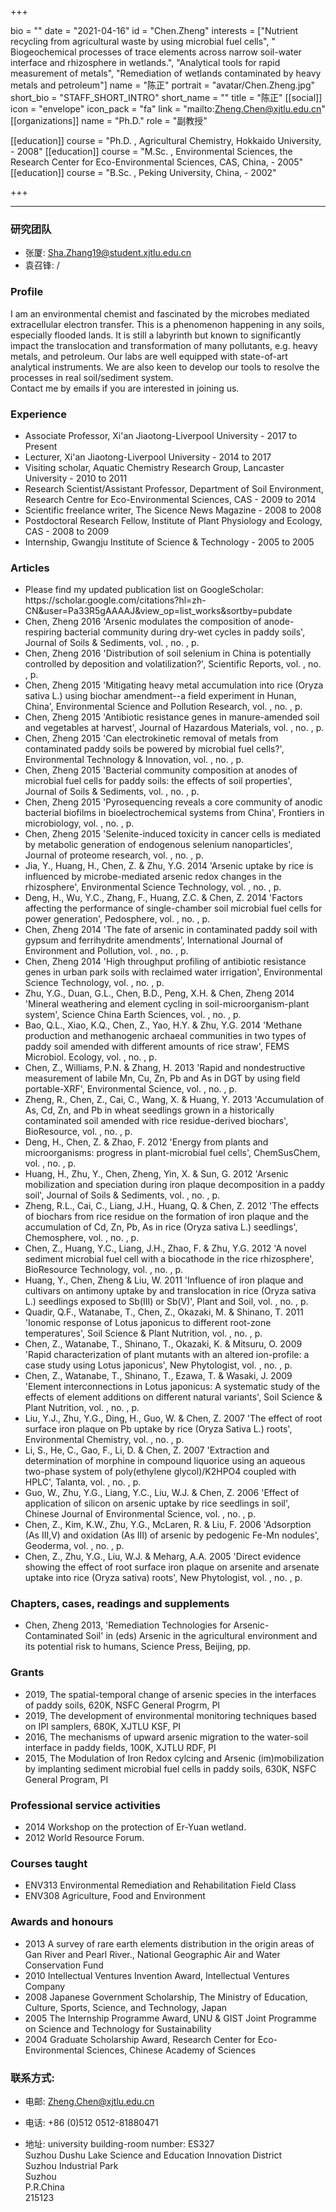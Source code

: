 +++

bio = ""
date = "2021-04-16"
id = "Chen.Zheng"
interests = ["Nutrient recycling from agricultural waste by using microbial fuel cells", " Biogeochemical processes of trace elements across narrow soil-water interface and rhizosphere in wetlands.", "Analytical tools for rapid measurement of metals", "Remediation of wetlands contaminated by heavy metals and petroleum"]
name = "陈正"
portrait = "avatar/Chen.Zheng.jpg"
short_bio = "STAFF_SHORT_INTRO"
short_name = ""
title = "陈正"
[[social]]
    icon = "envelope"
    icon_pack = "fa"
    link = "mailto:Zheng.Chen@xjtlu.edu.cn"
[[organizations]]
    name = "Ph.D."
    role = "副教授"

[[education]]
    course = "Ph.D. , Agricultural Chemistry, Hokkaido University,  - 2008"
[[education]]
    course = "M.Sc. , Environmental Sciences, the Research Center for Eco-Environmental Sciences, CAS, China,  - 2005"
[[education]]
    course = "B.Sc. , Peking University, China,  - 2002"

+++

<!--The following "------" (six -) means that this file will be synced with the XJTLU personal page. If you remove them, this page won't be synced.-->

------

### 研究团队

- 张厦: Sha.Zhang19@student.xjtlu.edu.cn
- 袁召锋: /


### Profile

I am an environmental chemist and fascinated by the microbes mediated extracellular electron transfer. This is a phenomenon happening in any soils, especially flooded lands.  It is still a labyrinth but known to significantly impact the translocation and transformation of many pollutants, e.g. heavy metals, and petroleum.  Our labs are well equipped with state-of-art analytical instruments. We are also keen to develop our tools to resolve the processes in real soil/sediment system. <br>Contact me by emails if you are interested in joining us. <br>

###  Experience

<ul> <li> Associate Professor, Xi'an Jiaotong-Liverpool University - 2017 to Present </li><li> Lecturer, Xi'an Jiaotong-Liverpool University - 2014 to 2017 </li><li> Visiting scholar, Aquatic Chemistry Research Group, Lancaster University - 2010 to 2011 </li><li> Research Scientist/Assistant Professor, Department of Soil Environment, Research Centre for Eco-Environmental Sciences, CAS - 2009 to 2014 </li><li> Scientific freelance writer, The Sicence News Magazine - 2008 to 2008 </li><li> Postdoctoral Research Fellow, Institute of Plant Physiology and Ecology, CAS - 2008 to 2009 </li><li> Internship, Gwangju Institute of Science &amp; Technology - 2005 to 2005 </li> </ul>

###  Articles

<ul> <li> Please find my updated publication list on GoogleScholar: https://scholar.google.com/citations?hl=zh-CN&user=Pa33R5gAAAAJ&view_op=list_works&sortby=pubdate </li><li> Chen, Zheng 2016 'Arsenic modulates the composition of anode-respiring bacterial community during dry-wet cycles in paddy soils', Journal of Soils &amp; Sediments, vol. , no. , p.  </li><li> Chen, Zheng 2016 'Distribution of soil selenium in China is potentially controlled by deposition and volatilization?', Scientific Reports, vol. , no. , p.  </li><li> Chen, Zheng 2015 'Mitigating heavy metal accumulation into rice (Oryza sativa L.) using biochar amendment--a field experiment in Hunan, China', Environmental Science and Pollution Research, vol. , no. , p.  </li><li> Chen, Zheng 2015 'Antibiotic resistance genes in manure-amended soil and vegetables at harvest', Journal of Hazardous Materials, vol. , no. , p.  </li><li> Chen, Zheng 2015 'Can electrokinetic removal of metals from contaminated paddy soils be powered by microbial fuel cells?', Environmental Technology &amp; Innovation, vol. , no. , p.  </li><li> Chen, Zheng 2015 'Bacterial community composition at anodes of microbial fuel cells for paddy soils: the effects of soil properties', Journal of Soils &amp; Sediments, vol. , no. , p.  </li><li> Chen, Zheng 2015 'Pyrosequencing reveals a core community of anodic bacterial biofilms in bioelectrochemical systems from China', Frontiers in microbiology, vol. , no. , p.  </li><li> Chen, Zheng 2015 'Selenite-induced toxicity in cancer cells is mediated by metabolic generation of endogenous selenium nanoparticles', Journal of proteome research, vol. , no. , p.  </li><li> Jia, Y., Huang, H., Chen, Z. & Zhu, Y.G. 2014 'Arsenic uptake by rice is influenced by microbe-mediated arsenic redox changes in the rhizosphere', Environmental Science Technology, vol. , no. , p.  </li><li> Deng, H., Wu, Y.C., Zhang, F., Huang, Z.C. & Chen, Z. 2014 'Factors affecting the performance of single-chamber soil microbial fuel cells for power generation', Pedosphere, vol. , no. , p.  </li><li> Chen, Zheng 2014 'The fate of arsenic in contaminated paddy soil with gypsum and ferrihydrite amendments', International Journal of Environment and Pollution, vol. , no. , p.  </li><li> Chen, Zheng 2014 'High throughput profiling of antibiotic resistance genes in urban park soils with reclaimed water irrigation', Environmental Science Technology, vol. , no. , p.  </li><li> Zhu, Y.G., Duan, G.L., Chen, B.D., Peng, X.H. & Chen, Zheng 2014 'Mineral weathering and element cycling in soil-microorganism-plant system', Science China Earth Sciences, vol. , no. , p.  </li><li> Bao, Q.L., Xiao, K.Q., Chen, Z., Yao, H.Y. & Zhu, Y.G. 2014 'Methane production and methanogenic archaeal communities in two types of paddy soil amended with different amounts of rice straw', FEMS Microbiol. Ecology, vol. , no. , p.  </li><li> Chen, Z., Williams, P.N. & Zhang, H. 2013 'Rapid and nondestructive measurement of labile Mn, Cu, Zn, Pb and As in DGT by using field portable-XRF', Environmental Science, vol. , no. , p.  </li><li> Zheng, R., Chen, Z., Cai, C., Wang, X. & Huang, Y. 2013 'Accumulation of As, Cd, Zn, and Pb in wheat seedlings grown in a historically contaminated soil amended with rice residue-derived biochars', BioResource, vol. , no. , p.  </li><li> Deng, H., Chen, Z. & Zhao, F. 2012 'Energy from plants and microorganisms: progress in plant-microbial fuel cells', ChemSusChem, vol. , no. , p.  </li><li> Huang, H., Zhu, Y., Chen, Zheng, Yin, X. & Sun, G. 2012 'Arsenic mobilization and speciation during iron plaque decomposition in a paddy soil', Journal of Soils &amp; Sediments, vol. , no. , p.  </li><li> Zheng, R.L., Cai, C., Liang, J.H., Huang, Q. & Chen, Z. 2012 'The effects of biochars from rice residue on the formation of iron plaque and the accumulation of Cd, Zn, Pb, As in rice (Oryza sativa L.) seedlings', Chemosphere, vol. , no. , p.  </li><li> Chen, Z., Huang, Y.C., Liang, J.H., Zhao, F. & Zhu, Y.G. 2012 'A novel sediment microbial fuel cell with a biocathode in the rice rhizosphere', BioResource Technology, vol. , no. , p.  </li><li> Huang, Y., Chen, Zheng & Liu, W. 2011 'Influence of iron plaque and cultivars on antimony uptake by and translocation in rice (Oryza sativa L.) seedlings exposed to Sb(III) or Sb(V)', Plant and Soil, vol. , no. , p.  </li><li> Quadir, Q.F., Watanabe, T., Chen, Z., Okazaki, M. & Shinano, T. 2011 'Ionomic response of Lotus japonicus to different root-zone temperatures', Soil Science &amp; Plant Nutrition, vol. , no. , p.  </li><li> Chen, Z., Watanabe, T., Shinano, T., Okazaki, K. & Mitsuru, O. 2009 'Rapid characterization of plant mutants with an altered ion-profile: a case study using Lotus japonicus', New Phytologist, vol. , no. , p.  </li><li> Chen, Z., Watanabe, T., Shinano, T., Ezawa, T. & Wasaki, J. 2009 'Element interconnections in Lotus japonicus: A systematic study of the effects of element additions on different natural variants', Soil Science &amp; Plant Nutrition, vol. , no. , p.  </li><li> Liu, Y.J., Zhu, Y.G., Ding, H., Guo, W. & Chen, Z. 2007 'The effect of root surface iron plaque on Pb uptake by rice (Oryza Sativa L.) roots', Environmental Chemistry, vol. , no. , p.  </li><li> Li, S., He, C., Gao, F., Li, D. & Chen, Z. 2007 'Extraction and determination of morphine in compound liquorice using an aqueous two-phase system of poly(ethylene glycol)/K2HPO4 coupled with HPLC', Talanta, vol. , no. , p.  </li><li> Guo, W., Zhu, Y.G., Liang, Y.C., Liu, W.J. & Chen, Z. 2006 'Effect of application of silicon on arsenic uptake by rice seedlings in soil', Chinese Journal of Environmental Science, vol. , no. , p.  </li><li> Chen, Z., Kim, K.W., Zhu, Y.G., McLaren, R. & Liu, F. 2006 'Adsorption (As III,V) and oxidation (As III) of arsenic by pedogenic Fe-Mn nodules', Geoderma, vol. , no. , p.  </li><li> Chen, Z., Zhu, Y.G., Liu, W.J. & Meharg, A.A. 2005 'Direct evidence showing the effect of root surface iron plaque on arsenite and arsenate uptake into rice (Oryza sativa) roots', New Phytologist, vol. , no. , p.  </li> </ul>

###  Chapters, cases, readings and supplements

<ul> <li> Chen, Zheng 2013, 'Remediation Technologies for Arsenic-Contaminated Soil' in  (eds) Arsenic in the agricultural environment and its potential risk to humans, Science Press, Beijing, pp.  </li> </ul>

###  Grants

<ul> <li> 2019, The spatial-temporal change of arsenic species in the interfaces of paddy soils, 620K, NSFC General Progrm, PI </li><li> 2019, The development of environmental monitoring techniques based on IPI samplers, 680K, XJTLU KSF, PI </li><li> 2016, The mechanisms of upward arsenic migration to the water-soil interface in paddy fields, 100K, XJTLU RDF, PI </li><li> 2015, The Modulation of Iron Redox cylcing and Arsenic (im)mobilization by implanting sediment microbial fuel cells in paddy soils, 630K, NSFC General Program, PI  </li> </ul>

###  Professional service activities

<ul> <li> 2014 Workshop on the protection of Er-Yuan wetland. </li><li> 2012 World Resource Forum. </li> </ul>

###  Courses taught

<ul> <li> ENV313 Environmental Remediation and Rehabilitation Field Class </li><li> ENV308 Agriculture, Food and Environment </li> </ul>

###  Awards and honours

<ul> <li> 2013 A survey of rare earth elements distribution in the origin areas of Gan River and Pearl River., National Geographic Air and Water Conservation Fund </li><li> 2010 Intellectual Ventures Invention Award, Intellectual Ventures Company </li><li> 2008 Japanese Government Scholarship, The Ministry of Education, Culture, Sports, Science, and Technology, Japan </li><li> 2005 The Internship Programme Award, UNU &amp; GIST Joint Programme on Science and Technology for Sustainability </li><li> 2004 Graduate Scholarship Award, Research Center for Eco-Environmental Sciences, Chinese Academy of Sciences </li> </ul>


### 联系方式:

 - 电邮: Zheng.Chen@xjtlu.edu.cn

 - 电话: +86 (0)512 0512-81880471

 - 地址: university building-room number: ES327<br> Suzhou Dushu Lake Science and Education Innovation District <br> Suzhou Industrial Park <br> Suzhou <br> P.R.China<br> 215123<br><br>

